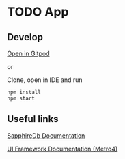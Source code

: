 # TODO App

## Develop

[Open in Gitpod](https://gitpod.io/#https://github.com/mjanatzek/SapphireDb-TodoClient)

or

Clone, open in IDE and run

````
npm install
npm start
````

## Useful links

[SapphireDb Documentation](https://sapphire-db.com/start/main)

[UI Framework Documentation (Metro4)](https://morrisjdev.github.io/ng-metro4/#/)

